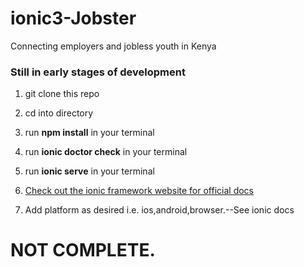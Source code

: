# ionic3-Jobster
Connecting employers and jobless youth in Kenya

### Still in early stages of development

1. git clone this repo

2. cd into directory

3. run **npm install** in your terminal

4. run **ionic doctor check** in your terminal

5. run **ionic serve** in your terminal

6. [Check out the ionic framework website for official docs](https://ionicframework.com)

7. Add platform as desired i.e. ios,android,browser.--See ionic docs

# NOT COMPLETE.